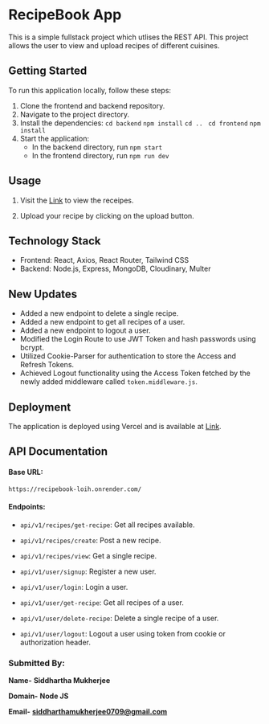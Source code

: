 # RecipeBook App

This is a simple fullstack project which utlises the REST API. This project allows the user to view and upload recipes of different cuisines.

## Getting Started

To run this application locally, follow these steps:

1. Clone the frontend and backend repository.
2. Navigate to the project directory.
3. Install the dependencies: 
    `cd backend` 
    `npm install`
    `cd .. `
    `cd frontend`
    `npm install`
4. Start the application:
   - In the backend directory, run `npm start`
   - In the frontend directory, run `npm run dev`

## Usage

1. Visit the [Link](https://recipebazzar.vercel.app/) to view the receipes.

2. Upload your recipe by clicking on the upload button.

## Technology Stack

- Frontend: React, Axios, React Router, Tailwind CSS
- Backend: Node.js, Express, MongoDB, Cloudinary, Multer

## New Updates

- Added a new endpoint to delete a single recipe.
- Added a new endpoint to get all recipes of a user.
- Added a new endpoint to logout a user.
- Modified the Login Route to use JWT Token and hash passwords using bcrypt.
- Utilized Cookie-Parser for authentication to store the Access and Refresh Tokens.
- Achieved Logout functionality using the Access Token fetched by the newly added middleware called `token.middleware.js`.

## Deployment

The application is deployed using Vercel and is available at [Link](https://recipebazzar.vercel.app/).

## API Documentation

#### Base URL: 
`https://recipebook-loih.onrender.com/`

#### Endpoints: 

* `api/v1/recipes/get-recipe`: Get all recipes available.
* `api/v1/recipes/create`: Post a new recipe.
* `api/v1/recipes/view`: Get a single recipe.

* `api/v1/user/signup`: Register a new user.
* `api/v1/user/login`: Login a user.
* `api/v1/user/get-recipe`: Get all recipes of a user.
* `api/v1/user/delete-recipe`: Delete a single recipe of a user.
* `api/v1/user/logout`: Logout a user using token from cookie or authorization header.


### Submitted By:

**Name-** **Siddhartha Mukherjee**

**Domain-** **Node JS**

**Email-** **siddharthamukherjee0709@gmail.com**